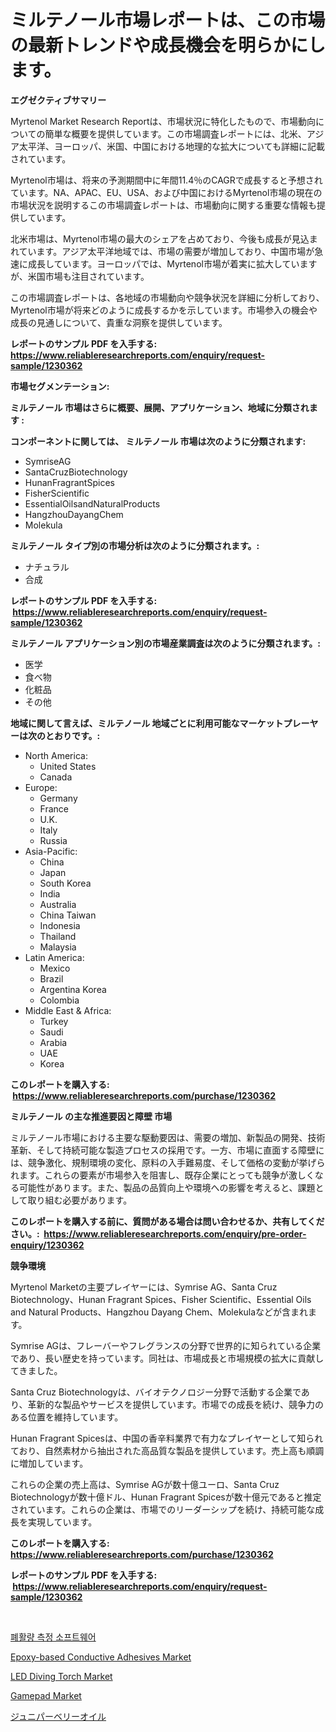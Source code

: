 <p><h1>ミルテノール市場レポートは、この市場の最新トレンドや成長機会を明らかにします。</h1></p><p><strong>エグゼクティブサマリー</strong></p>
<p><p>Myrtenol Market Research Reportは、市場状況に特化したもので、市場動向についての簡単な概要を提供しています。この市場調査レポートには、北米、アジア太平洋、ヨーロッパ、米国、中国における地理的な拡大についても詳細に記載されています。</p><p>Myrtenol市場は、将来の予測期間中に年間11.4％のCAGRで成長すると予想されています。NA、APAC、EU、USA、および中国におけるMyrtenol市場の現在の市場状況を説明するこの市場調査レポートは、市場動向に関する重要な情報も提供しています。</p><p>北米市場は、Myrtenol市場の最大のシェアを占めており、今後も成長が見込まれています。アジア太平洋地域では、市場の需要が増加しており、中国市場が急速に成長しています。ヨーロッパでは、Myrtenol市場が着実に拡大していますが、米国市場も注目されています。</p><p>この市場調査レポートは、各地域の市場動向や競争状況を詳細に分析しており、Myrtenol市場が将来どのように成長するかを示しています。市場参入の機会や成長の見通しについて、貴重な洞察を提供しています。</p></p>
<p><strong>レポートのサンプル PDF を入手する: <a href="https://www.reliableresearchreports.com/enquiry/request-sample/1230362">https://www.reliableresearchreports.com/enquiry/request-sample/1230362</a></strong></p>
<p><strong>市場セグメンテーション:</strong></p>
<p><strong> ミルテノール 市場はさらに概要、展開、アプリケーション、地域に分類されます :</strong></p>
<p><strong>コンポーネントに関しては、 ミルテノール 市場は次のように分類されます: &nbsp;</strong></p>
<p><ul><li>SymriseAG</li><li>SantaCruzBiotechnology</li><li>HunanFragrantSpices</li><li>FisherScientific</li><li>EssentialOilsandNaturalProducts</li><li>HangzhouDayangChem</li><li>Molekula</li></ul></p>
<p><strong> ミルテノール タイプ別の市場分析は次のように分類されます。:</strong></p>
<p><ul><li>ナチュラル</li><li>合成</li></ul></p>
<p><strong>レポートのサンプル PDF を入手する: &nbsp;<a href="https://www.reliableresearchreports.com/enquiry/request-sample/1230362">https://www.reliableresearchreports.com/enquiry/request-sample/1230362</a></strong></p>
<p><strong> ミルテノール アプリケーション別の市場産業調査は次のように分類されます。:</strong></p>
<p><ul><li>医学</li><li>食べ物</li><li>化粧品</li><li>その他</li></ul></p>
<p><strong>地域に関して言えば、ミルテノール 地域ごとに利用可能なマーケットプレーヤーは次のとおりです。:</strong></p>
<p><ul>
    <li>
        North America:
        <ul>
            <li>United States</li>
            <li>Canada</li>
        </ul>
    </li>
    <li>
        Europe:
        <ul>
            <li>Germany</li>
            <li>France</li>
            <li>U.K.</li>
            <li>Italy</li>
            <li>Russia</li>
        </ul>
    </li>
    <li>
        Asia-Pacific:
        <ul>
            <li>China</li>
            <li>Japan</li>
            <li>South Korea</li>
            <li>India</li>
            <li>Australia</li>
            <li>China Taiwan</li>
            <li>Indonesia</li>
            <li>Thailand</li>
            <li>Malaysia</li>
        </ul>
    </li>
    <li>
        Latin America:
        <ul>
            <li>Mexico</li>
            <li>Brazil</li>
            <li>Argentina Korea</li>
            <li>Colombia</li>
        </ul>
    </li>
    <li>
        Middle East & Africa:
        <ul>
            <li>Turkey</li>
            <li>Saudi</li>
            <li>Arabia</li>
            <li>UAE</li>
            <li>Korea</li>
        </ul>
    </li>
    </ul></p>
<p><strong>このレポートを購入する: &nbsp;<a href="https://www.reliableresearchreports.com/purchase/1230362">https://www.reliableresearchreports.com/purchase/1230362</a></strong></p>
<p><strong>ミルテノール の主な推進要因と障壁 市場</strong></p>
<p><p>ミルテノール市場における主要な駆動要因は、需要の増加、新製品の開発、技術革新、そして持続可能な製造プロセスの採用です。一方、市場に直面する障壁には、競争激化、規制環境の変化、原料の入手難易度、そして価格の変動が挙げられます。これらの要素が市場参入を阻害し、既存企業にとっても競争が激しくなる可能性があります。また、製品の品質向上や環境への影響を考えると、課題として取り組む必要があります。</p></p>
<p><strong>このレポートを購入する前に、質問がある場合は問い合わせるか、共有してください。:&nbsp; <a href="https://www.reliableresearchreports.com/enquiry/pre-order-enquiry/1230362">https://www.reliableresearchreports.com/enquiry/pre-order-enquiry/1230362</a></strong></p>
<p><strong>競争環境</strong></p>
<p><p>Myrtenol Marketの主要プレイヤーには、Symrise AG、Santa Cruz Biotechnology、Hunan Fragrant Spices、Fisher Scientific、Essential Oils and Natural Products、Hangzhou Dayang Chem、Molekulaなどが含まれます。</p><p>Symrise AGは、フレーバーやフレグランスの分野で世界的に知られている企業であり、長い歴史を持っています。同社は、市場成長と市場規模の拡大に貢献してきました。</p><p>Santa Cruz Biotechnologyは、バイオテクノロジー分野で活動する企業であり、革新的な製品やサービスを提供しています。市場での成長を続け、競争力のある位置を維持しています。</p><p>Hunan Fragrant Spicesは、中国の香辛料業界で有力なプレイヤーとして知られており、自然素材から抽出された高品質な製品を提供しています。売上高も順調に増加しています。</p><p>これらの企業の売上高は、Symrise AGが数十億ユーロ、Santa Cruz Biotechnologyが数十億ドル、Hunan Fragrant Spicesが数十億元であると推定されています。これらの企業は、市場でのリーダーシップを続け、持続可能な成長を実現しています。</p></p>
<p><strong>このレポートを購入する: &nbsp; <a href="https://www.reliableresearchreports.com/purchase/1230362">https://www.reliableresearchreports.com/purchase/1230362</a></strong></p>
<p><strong>レポートのサンプル PDF を入手する: &nbsp;<a href="https://www.reliableresearchreports.com/enquiry/request-sample/1230362">https://www.reliableresearchreports.com/enquiry/request-sample/1230362</a></strong><strong></strong></p>
<p>&nbsp;</p>
<p><p><a href="https://medium.com/@royerdmtyan906778/2024%EB%85%84%EB%B6%80%ED%84%B0-2031%EB%85%84%EA%B9%8C%EC%A7%80-%EC%8A%A4%ED%94%BC%EB%A1%9C%EB%A9%94%ED%8A%B8%EB%A6%AC-%EC%86%8C%ED%94%84%ED%8A%B8%EC%9B%A8%EC%96%B4-%EC%8B%9C%EC%9E%A5-%EC%A0%90%EC%9C%A0%EC%9C%A8-%EC%A7%84%ED%99%94-%EB%B0%8F-%EC%8B%9C%EC%9E%A5-%EC%84%B1%EC%9E%A5-%ED%8A%B8%EB%A0%8C%EB%93%9C-b028c3449d80">폐활량 측정 소프트웨어</a></p><p><a href="https://issuu.com/reportprime-2/docs/epoxy-based-conductive-adhesives-market-size-2030.">Epoxy-based Conductive Adhesives Market</a></p><p><a href="https://github.com/dringals/Market-Research-Report-List-3/blob/main/led-diving-torch-market.md">LED Diving Torch Market</a></p><p><a href="https://github.com/lbird53714/Market-Research-Report-List-3/blob/main/gamepad-market.md">Gamepad Market</a></p><p><a href="https://github.com/sghwr779811674/Market-Research-Report-List-1/blob/main/15520363638.md">ジュニパーベリーオイル</a></p></p>